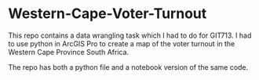 # Western-Cape-Voter-Turnout
This repo contains a data wrangling task which I had to do for GIT713. I had to use python in ArcGIS Pro to create a map of the voter turnout in the Western Cape Province South Africa. 

The repo has both a python file and a notebook version of the same code. 
